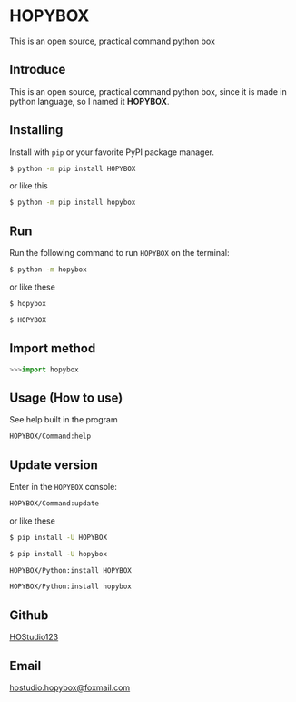 # HOPYBOX
This is an open source, practical command python box
## Introduce
This is an open source, practical command python box, since it is made in python language, so I named it **HOPYBOX**.
## Installing
Install with `pip` or your favorite PyPI package manager.
```sh
$ python -m pip install HOPYBOX
```
or like this
```sh
$ python -m pip install hopybox
```
## Run
Run the following command to run `HOPYBOX` on the terminal:
```sh
$ python -m hopybox
```
or like these
```sh
$ hopybox
```
```sh
$ HOPYBOX
```
## Import method
```python
>>>import hopybox
```
## Usage (How to use)
See help built in the program
```sh
HOPYBOX/Command:help
```
## Update version
Enter in the `HOPYBOX` console:
```sh
HOPYBOX/Command:update
```
or like these
```sh
$ pip install -U HOPYBOX
```
```sh
$ pip install -U hopybox
```
```sh
HOPYBOX/Python:install HOPYBOX
```
```sh
HOPYBOX/Python:install hopybox
```
## Github
[HOStudio123](https://github.com/HOStudio123)
## Email
hostudio.hopybox@foxmail.com